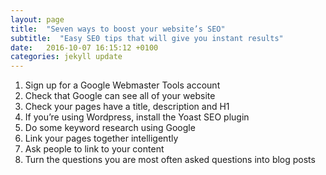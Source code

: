 ```yaml
---
layout: page
title:  "Seven ways to boost your website’s SEO"
subtitle:  "Easy SE0 tips that will give you instant results"
date:   2016-10-07 16:15:12 +0100
categories: jekyll update
---
```

1. Sign up for a Google Webmaster Tools account
2. Check that Google can see all of your website
3. Check your pages have a title, description and H1  
3. If you’re using Wordpress, install the Yoast SEO plugin
4. Do some keyword research using Google
5. Link your pages together intelligently
6. Ask people to link to your content
7. Turn the questions you are most often asked questions into blog posts
